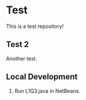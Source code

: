 # Test

This is a test repository!

## Test 2

Another test.

## Local Development

1. Run L1Q3.java in NetBeans.
